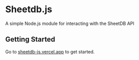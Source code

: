 # Sheetdb.js

A simple Node.js module for interacting with the SheetDB API

## Getting Started

Go to [sheetdb-js.vercel.app](https://sheetdb-js.vercel.app) to get started.
